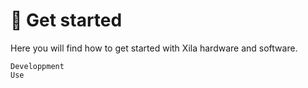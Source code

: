 # 🚀 Get started

Here you will find how to get started with Xila hardware and software.

```{toctree}
Developpment
Use
```